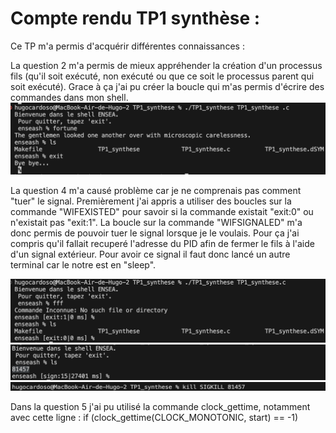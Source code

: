 # Compte rendu TP1 synthèse : 

Ce TP m'a permis d'acquérir différentes connaissances : 

La question 2 m'a permis de mieux appréhender la création d'un processus fils (qu'il soit exécuté, non exécuté ou que ce soit le processus parent qui soit exécuté).
Grace à ça j'ai pu créer la boucle qui m'as permis d'écrire des commandes dans mon shell.
![whatever](TPinfo_q2.png)

La question 4 m'a causé problème car je ne comprenais pas comment "tuer" le signal. 
Premièrement j'ai appris a utiliser des boucles sur la commande "WIFEXISTED" pour savoir si la commande existait "exit:0" ou n'existait pas "exit:1".
La boucle sur la commande "WIFSIGNALED" m'a donc permis de pouvoir tuer le signal lorsque je le voulais. Pour ça j'ai compris qu'il fallait recuperé l'adresse du PID afin de fermer le fils à l'aide d'un signal extérieur. Pour avoir ce signal il faut donc lancé un autre terminal car le notre est en "sleep".

![whatever](TPinfo_q4.png)
![whatever](termsig.png)
![whatever](sigkill.png)

Dans la question 5 j'ai pu utilisé la commande clock_gettime, notamment avec cette ligne : 
if (clock_gettime(CLOCK_MONOTONIC, start) == -1) 
